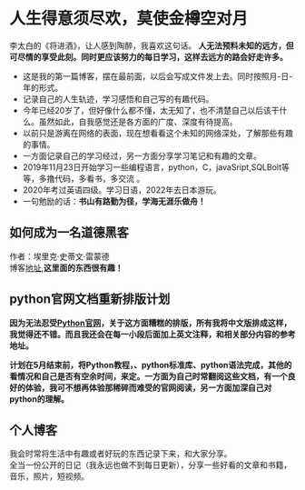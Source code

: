 # 人生得意须尽欢，莫使金樽空对月

李太白的《将进酒》，让人感到陶醉，我喜欢这句话。  **人无法预料未知的远方，但可尽情的享受此刻。同时更应该努力的每日学习，这样去远方的路会好走许多。**

* 这是我的第一篇博客，摆在最前面，以后会写成文件发上去。同时按照月-日-年的形式。
* 记录自己的人生轨迹，学习感悟和自己写的有趣代码。
* 今年已经20岁了，但好像什么都不懂，太无知了，也不清楚自己以后该干什么。虽然如此，自我感觉还是各方面的广度、深度有待提高。
* 以前只是游离在网络的表面，现在想看看这个未知的网络深处，了解那些有趣的事情。
* 一方面记录自己的学习经过，另一方面分享学习笔记和有趣的文章。
* 2019年11月23日开始学习一些编程语言，python，C，javaSript,SQLBolt等等，多撸代码，多看书，多交流 。
* 2020年考过英语四级。学习日语，2022年去日本游玩。
* 一句勉励的话：**书山有路勤为径，学海无涯乐做舟！**

## 如何成为一名道德黑客

作者：埃里克·史蒂文·雷蒙德  
博客[地址](http://catb.org/~esr/faqs/hacker-howto.html),**这里面的东西很有趣！**

## python官网文档重新排版计划

**因为无法忍受[Python官网](https://docs.python.org/zh-cn/3/index.html)，关于这方面糟糕的排版，所有我将中文版排成这样，我觉得还不错。而且我还会在每一小段后面加上英文注释，和相关部分内容的参考地址。**  

**计划在5月结束前，将Python教程，、python标准库、python语法完成，其他的看情况和自己是否有空余时间，来定。一方面为自己时常翻阅这些文档，有一个良好的体验，我可不想再体验那稀碎而难受的官网阅读，另一方面加深自己对python的理解。**

## 个人博客

我会时常将生活中有趣或者好玩的东西记录下来，和大家分享。  
全当一份公开的日记（我永远也做不到每日更新），分享一些好看的文章和书籍，音乐，照片，短视频。
